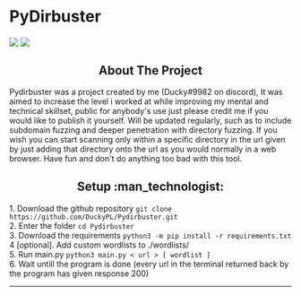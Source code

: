 # PyDirbuster

<span>
  <img src="https://img.shields.io/github/v/release/duckypl/pydirbuster?label=release&style=flat-square" align="center">
  <img src="https://img.shields.io/pypi/pyversions/django?style=flat-square" align="center">
</span>

<h2 align="center">About The Project</h2>

<p align="left">
    Pydirbuster was a project created by me (Ducky#9982 on discord), It was aimed to increase the level i worked at while improving my mental and technical skillset, public for anybody's use just please credit me if you would like to publish it yourself. Will be updated regularly, such as to include subdomain fuzzing and deeper penetration with directory fuzzing. If you wish you can start scanning only within a specific directory in the url given by just adding that directory onto the url as you would normally in a web browser. Have fun and don't do anything too bad with this tool.
</p>

<h2 align="center">Setup :man_technologist:</h2>
<p align="left">
    1. Download the github repository <code>git clone https://github.com/DuckyPL/Pydirbuster.git</code><br>
    2. Enter the folder <code>cd Pydirbuster</code><br>
    3. Download the requirements <code>python3 -m pip install -r requirements.txt</code><br>
    4 [optional]. Add custom wordlists to ./wordlists/<br>
    5. Run main.py <code>python3 main.py < url > [ wordlist ]</code><br>
    6. Wait untill the program is done (every url in the terminal returned back by the program has given response 200)<br>
</p>

---
